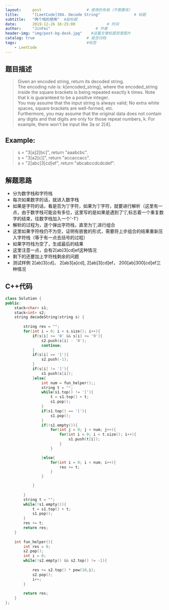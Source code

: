 ```yaml
---
layout:     post                    # 使用的布局（不需要改） 
title:      "[LeetCode]394. Decode String"               # 标题  
subtitle:   "两个栈的使用"  #副标题 
date:       2019-12-26 16:25:00              # 时间 
author:     "JinFei"                    # 作者 
header-img: "img/post-bg-desk.jpg"    #这篇文章标题背景图片 
catalog: true                       # 是否归档 
tags:                               #标签     
    - LeetCode 
---
```


## 题目描述
> Given an encoded string, return its decoded string. <br>
The encoding rule is: k[encoded_string], where the encoded_string inside the square brackets is being repeated exactly k times. Note that k is guaranteed to be a positive integer. <br> 
You may assume that the input string is always valid; No extra white spaces, square brackets are well-formed, etc. <br>
Furthermore, you may assume that the original data does not contain any digits and that digits are only for those repeat numbers, k. For example, there won't be input like 3a or 2[4].

## Example:

> s = "3[a]2[bc]", return "aaabcbc". <br>
s = "3[a2[c]]", return "accaccacc". <br>
s = "2[abc]3[cd]ef", return "abcabccdcdcdef". <br>

## 解题思路

- 分为数字栈和字符栈
- 每次如果数字的话，就进入数字栈
- 如果是字符的话，看是否为']'字符，如果为']'字符，就要进行解析（这里有一点，由于数字栈可能会有多位，这里写的是如果是遇到了'[',标志着一个重复数字的结束，往数字栈加入一个'-1'）
- 解析的过程为，逐个弹出字符栈，直至为'[',进行组合
- 这里如果字符栈仍不为空，证明有嵌套的形式，需要将上步组合的结果重新压入字符栈（等于有一点去括号的过程）
- 如果字符栈为空了，生成最后的结果
- 这里注意一点，会有2[ab]3[cd]ef这种情况
- 剩下的还要加上字符栈剩余的问题
- 测试样例 2[ab]3[cd]， 2[ab3[a]cd], 2[ab]3[cd]ef， 200[ab]300[cd]ef三种情况


## C++代码
```C++
class Solution {
public:
    stack<char> s1;
    stack<int> s2;
    string decodeString(string s) {
        
        string res = "";
        for(int i = 0; i < s.size(); i++){
            if(s[i] >= '0' && s[i] <= '9'){
                s2.push(s[i] - '0');
                continue;
            }
            if(s[i] == '['){
                s2.push(-1);
            }
            if(s[i] != ']'){
                s1.push(s[i]);
            }else{
                int num = fun_helper();;
                string t = "";
                while(s1.top() != '['){
                    t = s1.top() + t;
                    s1.pop();
                }
                if(s1.top() == '['){
                    s1.pop();
                }
                if(!s1.empty()){
                    for(int j = 0; j < num; j++){
                        for(int i = 0; i < t.size(); i++){
                            s1.push(t[i]);
                        } 
                    }

                }else{
                    for(int i = 0; i < num; i++){
                        res += t;
                    }
                }

            }
            
        }
        string t = "";
        while(!s1.empty()){
            t = s1.top() + t;
            s1.pop();
        }
        res += t;
        return res;
    }
    
    int fun_helper(){
        int res = 0;
        s2.pop();
        int i = 0;
        while(!s2.empty() && s2.top() != -1){
            
            res += s2.top() * pow(10,i);
            s2.pop();
            i++;
        }
        
        return res;
    }
};
```